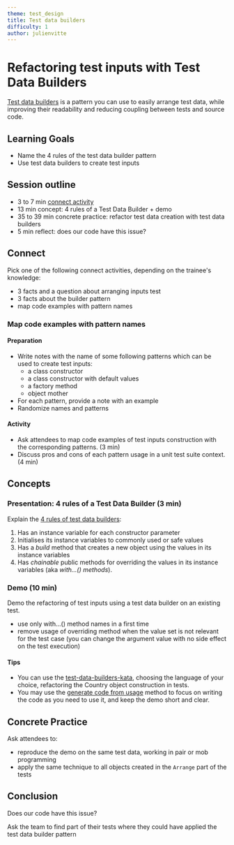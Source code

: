 ```yaml
---
theme: test_design
title: Test data builders
difficulty: 1
author: julienvitte
---
```


# Refactoring test inputs with Test Data Builders

[Test data builders](http://www.natpryce.com/articles/000714.html) is a pattern you can use to easily arrange test data, 
while improving their readability and reducing coupling between tests and source code. 

## Learning Goals

- Name the 4 rules of the test data builder pattern
- Use test data builders to create test inputs

## Session outline

* 3 to 7 min [connect activity](#connect)
* 13 min concept: 4 rules of a Test Data Builder + demo
* 35 to 39 min concrete practice: refactor test data creation with test data builders  
* 5 min reflect: does our code have this issue?

## Connect
Pick one of the following connect activities, depending on the trainee's knowledge:
- 3 facts and a question about arranging inputs test
- 3 facts about the builder pattern
- map code examples with pattern names

### Map code examples with pattern names

#### Preparation

- Write notes with the name of some following patterns which can be used to create test inputs: 
  - a class constructor
  - a class constructor with default values
  - a factory method
  - object mother
- For each pattern, provide a note with an example
- Randomize names and patterns

#### Activity
- Ask attendees to map code examples of test inputs construction with the corresponding patterns. (3 min)
- Discuss pros and cons of each pattern usage in a unit test suite context. (4 min)

## Concepts

### Presentation: 4 rules of a Test Data Builder (3 min)
Explain the [4 rules of test data builders](http://www.natpryce.com/articles/000714.html):
1. Has an instance variable for each constructor parameter
2. Initialises its instance variables to commonly used or safe values
3. Has a *build* method that creates a new object using the values in its instance variables
4. Has *chainable* public methods for overriding the values in its instance variables (aka *with...() methods*).

### Demo (10 min)
Demo the refactoring of test inputs using a test data builder on an existing test.
- use only with...() method names in a first time
- remove usage of overriding method when the value set is not relevant for the test case 
  (you can change the argument value with no side effect on the test execution)

#### Tips
- You can use the [test-data-builders-kata](https://github.com/katalogs/BookInvoicing-TestDesign-Kata), choosing the language of your choice, refactoring the Country object construction in tests.
- You may use the [generate code from usage](https://xtrem-tdd.netlify.app/Flavours/generate-code-from-usage) method to focus on writing the code as you need to use it, and keep the demo short and clear.

## Concrete Practice

Ask attendees to:
- reproduce the demo on the same test data, working in pair or mob programming
- apply the same technique to all objects created in the `Arrange` part of the tests

## Conclusion

Does our code have this issue?

Ask the team to find part of their tests where they could have applied the test data builder pattern
